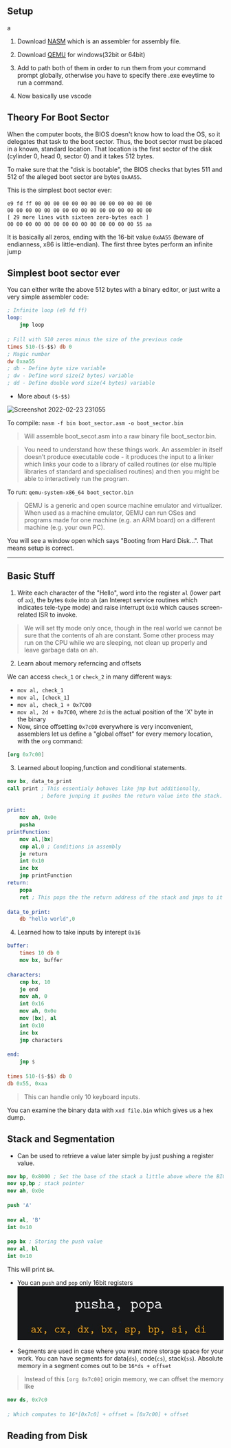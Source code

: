 Setup
-----



a

1. Download [NASM](https://www.nasm.us/pub/nasm/releasebuilds/2.15.05/win64/) which is an assembler for assembly file.

2. Download [QEMU](https://qemu.weilnetz.de/w64/2021/) for windows(32bit or 64bit)

3. Add to path both of them in order to run them from your command prompt globally, otherwise you have to specify there .exe eveytime to run a command.

4. Now basically use vscode

Theory For Boot Sector
------

When the computer boots, the BIOS doesn't know how to load the OS, so it
delegates that task to the boot sector. Thus, the boot sector must be
placed in a known, standard location. That location is the first sector
of the disk (cylinder 0, head 0, sector 0) and it takes 512 bytes.

To make sure that the "disk is bootable", the BIOS checks that bytes
511 and 512 of the alleged boot sector are bytes `0xAA55`.

This is the simplest boot sector ever:

```
e9 fd ff 00 00 00 00 00 00 00 00 00 00 00 00 00
00 00 00 00 00 00 00 00 00 00 00 00 00 00 00 00
[ 29 more lines with sixteen zero-bytes each ]
00 00 00 00 00 00 00 00 00 00 00 00 00 00 55 aa
```

It is basically all zeros, ending with the 16-bit value
`0xAA55` (beware of endianness, x86 is little-endian). 
The first three bytes perform an infinite jump

Simplest boot sector ever
-------------------------

You can either write the above 512 bytes
with a binary editor, or just write a very
simple assembler code:

```nasm
; Infinite loop (e9 fd ff)
loop:
    jmp loop 

; Fill with 510 zeros minus the size of the previous code
times 510-($-$$) db 0
; Magic number
dw 0xaa55 
; db - Define byte size variable
; dw - Define word size(2 bytes) variable
; dd - Define double word size(4 bytes) variable
```
- More about `($-$$)`
  
![Screenshot 2022-02-23 231055](https://user-images.githubusercontent.com/95216160/155675807-87fa0dcb-6725-4af7-9f37-7b251f1ff12b.jpg)

To compile:
`nasm -f bin boot_sector.asm -o boot_sector.bin`

> Will assemble boot_secot.asm into a raw binary file boot_sector.bin.

> You need to understand how these things work. An assembler in itself doesn’t produce executable code - it produces the input to a linker which links your code to a library of called routines (or else multiple libraries of standard and specialised routines) and then you might be able to interactively run the program.

To run:
`qemu-system-x86_64 boot_sector.bin`

> QEMU is a generic and open source machine emulator and virtualizer. When used as a machine emulator, QEMU can run OSes and programs made for one machine (e.g. an ARM board) on a different machine (e.g. your own PC). 

You will see a window open which says "Booting from Hard Disk...". That means setup is correct.

---

Basic Stuff
------

1. Write each character of the "Hello", word into the register `al` (lower part of `ax`), the bytes `0x0e` into `ah` (an Interept service routines which indicates tele-type mode) and raise interrupt `0x10` which causes screen-related ISR to invoke.
   
> We will set tty mode only once, though in the real world we cannot be sure that the contents of ah are constant. Some other process may run on the CPU while we are sleeping, not clean up properly and leave garbage data on ah.

2. Learn about memory referncing and offsets

We can access `check_1` or `check_2` in many different ways:

- `mov al, check_1`
- `mov al, [check_1]`
- `mov al, check_1 + 0x7C00`
- `mov al, 2d + 0x7C00`, where `2d` is the actual position of the 'X' byte in the binary
- Now, since offsetting `0x7c00` everywhere is very inconvenient, assemblers let
us define a "global offset" for every memory location, with the `org` command:

```nasm
[org 0x7c00]
```
3. Learned about looping,function and conditional statements.
```nasm
mov bx, data_to_print
call print ; This essentialy behaves like jmp but additionally,
           ; before junping it pushes the return value into the stack.

print:
    mov ah, 0x0e
    pusha
printFunction:
    mov al,[bx]
    cmp al,0 ; Conditions in assembly
    je return
    int 0x10
    inc bx
    jmp printFunction
return:
    popa
    ret ; This pops the the return address of the stack and jmps to it

data_to_print:
    db "hello world",0
```
4. Learned how to take inputs by interept `0x16`
   
```nasm
buffer:
	times 10 db 0
	mov bx, buffer

characters: 
	cmp bx, 10
	je end
	mov ah, 0
	int 0x16
	mov ah, 0x0e
	mov [bx], al
	int 0x10
	inc bx
	jmp characters

end:
	jmp $

times 510-($-$$) db 0
db 0x55, 0xaa
```
> This can handle only 10 keyboard inputs.

You can examine the binary data with `xxd file.bin` which gives us a hex dump.

Stack and Segmentation
-------

- Can be used to retrieve a value later simple by just pushing a register value.
  
```nasm
mov bp, 0x8000 ; Set the base of the stack a little above where the BIOS loads, base pointer
mov sp,bp ; stack pointer
mov ah, 0x0e

push 'A'

mov al, 'B'
int 0x10

pop bx ; Storing the push value
mov al, bl
int 0x10
```
This will print `BA`.

- You can `push` and `pop` only 16bit registers
  ![](img/Screenshot%202022-03-04%20142058.jpg)
  
- Segments are used in case where you want more storage space for your work. You can have segments for data(`ds`), code(`cs`), stack(`ss`). Absolute memory in a segment comes out to be `16*ds + offset`

> Instead of this `[org 0x7c00]` origin memory, we can offset the memory like 

```nasm
mov ds, 0x7c0

; Which computes to 16*[0x7c0] + offset = [0x7c00] + offset
```

Reading from Disk
-----


